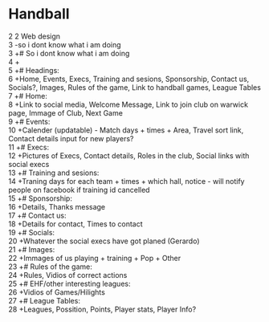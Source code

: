  # Handball  
2 2    Web design  
3    -so i dont know what i am doing  
 3   +# So i dont know what i am doing  
 4   +  
 5   +# Headings:  
 6   +Home, Events, Execs, Training and sesions, Sponsorship, Contact us, Socials?, Images, Rules of the game, Link to handball games, League Tables  
 7   +# Home:  
 8   +Link to social media, Welcome Message, Link to join club on warwick page, Immage of Club, Next Game  
 9   +# Events:  
 10   +Calender (updatable) - Match days + times + Area, Travel sort link, Contact details input for new players?  
 11   +# Execs:  
 12   +Pictures of Execs, Contact details, Roles in the club, Social links with social execs  
 13   +# Training and sesions:  
 14   +Traning days for each team + times + which hall, notice - will notify people on facebook if training id cancelled  
 15   +# Sponsorship:  
 16   +Details, Thanks message  
 17   +# Contact us:  
 18   +Details for contact, Times to contact  
 19   +# Socials:  
 20   +Whatever the social execs have got planed (Gerardo)  
 21   +# Images:  
 22   +Immages of us playing + training + Pop + Other  
 23   +# Rules of the game:  
 24   +Rules, Vidios of correct actions  
 25   +# EHF/other interesting leagues:  
 26   +Vidios of Games/Hilights  
 27   +# League Tables:  
 28   +Leagues, Possition, Points, Player stats, Player Info?  
